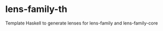 lens-family-th
==============

Template Haskell to generate lenses for lens-family and lens-family-core